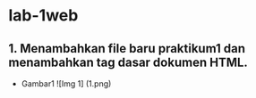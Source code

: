 # lab-1web

## 1. Menambahkan file baru praktikum1 dan menambahkan tag dasar dokumen HTML.
- Gambar1
![Img 1] (1.png)